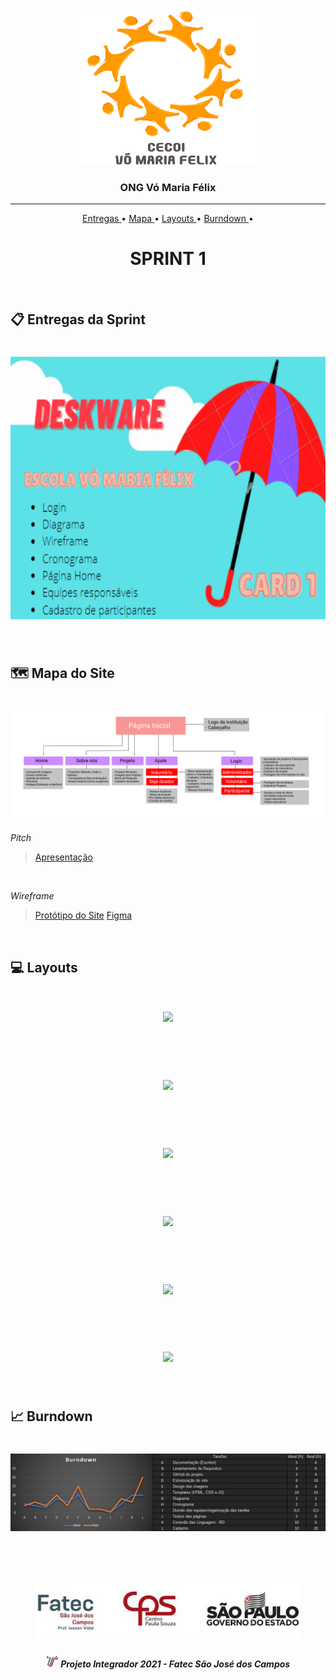 <br>

<p align="center">
      <img src="/Imagens Gerais/Logo.jpg" width="300" height="250">
      <h3 align="center"> ONG Vó Maria Félix </h3>
<p align="center">

<hr>

<p align="center">
  <a href ="#clipboard-entregas-da-sprint"> Entregas </a>  • 
  <a href ="#world_map-mapa-do-site"> Mapa </a>  • 
  <a href ="#computer-layouts"> Layouts </a>  • 
  <a href ="#chart_with_upwards_trend-burndown"> Burndown </a>  • 
</p>

<h1 align="center"> SPRINT 1 </h1>

<br>

## :clipboard: Entregas da Sprint

<h1 align="left"> <img src = "/Imagens Gerais/Imagem card1.png" width="710" height="420" /></h1>

<br>

## :world_map: Mapa do Site

<h1 align="left"> <img src = "/Imagens Gerais/Imagem mapa do site.png"/></h1>

*Pitch*
> [Apresentação]()

<br>

*Wireframe*
> [Protótipo do Site]()
> [Figma](https://www.figma.com/file/4MFhixEdbm4p40RR8YINfo/ONG-V%C3%B3-Maria-F%C3%A9lix?node-id=0%3A1)

<br>

## :computer: Layouts

<h3 align="center"></h3>

<h1 align="center"> <img src = "/Imagens Gerais/.gif"/></h1>

<br>

<h3 align="center"></h3>

<h1 align="center"> <img src = "/Imagens Gerais/.gif"/></h1>

<br>

<h3 align="center"></h3>

<h1 align="center"> <img src = "/Imagens Gerais/.gif"/></h1>

<br>

<h3 align="center"></h3>

<h1 align="center"> <img src = "/Imagens Gerais/.gif"/></h1>

<br>

<h3 align="center"></h3>

<h1 align="center"> <img src = "/Imagens Gerais/.gif"/></h1>

<br>

<h3 align="center"></h3>

<h1 align="center"> <img src = "/Imagens Gerais/.gif"/></h1>

<br>

## :chart_with_upwards_trend: Burndown

<h1 align="left"> <img src = "/Imagens Gerais/Imagem burndown.jpg"/></h1>

<br>

 <h1 align="center"> <img src = "/Imagens Gerais/Fatec.jpg" height="90" /></h1>
 
 <h5 align="center"> <img src = "/Imagens Gerais/faTec.png" width="20" height="20" /> Projeto Integrador 2021 - Fatec São José dos Campos </h5>